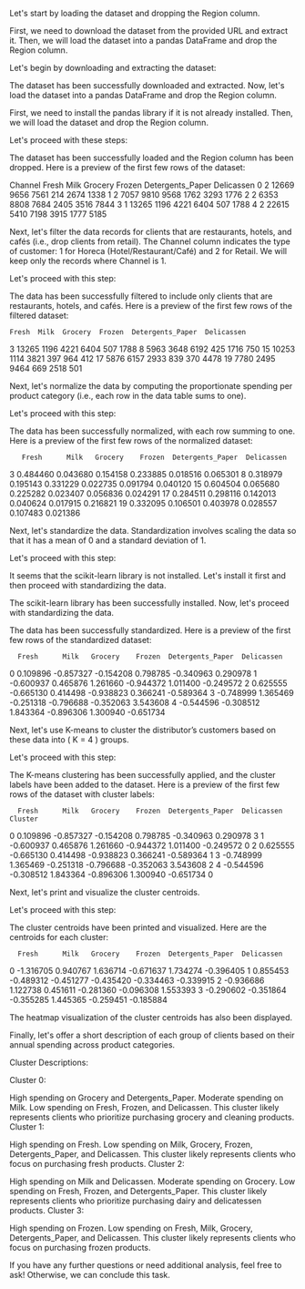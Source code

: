 Let's start by loading the dataset and dropping the Region column.


First, we need to download the dataset from the provided URL and extract it. Then, we will load the dataset into a pandas DataFrame and drop the Region column.


Let's begin by downloading and extracting the dataset:

The dataset has been successfully downloaded and extracted. Now, let's load the dataset into a pandas DataFrame and drop the Region column.


First, we need to install the pandas library if it is not already installed. Then, we will load the dataset and drop the Region column.


Let's proceed with these steps:

The dataset has been successfully loaded and the Region column has been dropped. Here is a preview of the first few rows of the dataset:


   Channel  Fresh  Milk  Grocery  Frozen  Detergents_Paper  Delicassen
0        2  12669  9656     7561     214              2674        1338
1        2   7057  9810     9568    1762              3293        1776
2        2   6353  8808     7684    2405              3516        7844
3        1  13265  1196     4221    6404               507        1788
4        2  22615  5410     7198    3915              1777        5185

Next, let's filter the data records for clients that are restaurants, hotels, and cafés (i.e., drop clients from retail). The Channel column indicates the type of customer: 1 for Horeca (Hotel/Restaurant/Café) and 2 for Retail. We will keep only the records where Channel is 1.


Let's proceed with this step:

The data has been successfully filtered to include only clients that are restaurants, hotels, and cafés. Here is a preview of the first few rows of the filtered dataset:


    Fresh  Milk  Grocery  Frozen  Detergents_Paper  Delicassen
3   13265  1196     4221    6404               507        1788
8    5963  3648     6192     425              1716         750
15  10253  1114     3821     397               964         412
17   5876  6157     2933     839               370        4478
19   7780  2495     9464     669              2518         501

Next, let's normalize the data by computing the proportionate spending per product category (i.e., each row in the data table sums to one).


Let's proceed with this step:

The data has been successfully normalized, with each row summing to one. Here is a preview of the first few rows of the normalized dataset:


       Fresh      Milk   Grocery    Frozen  Detergents_Paper  Delicassen
3   0.484460  0.043680  0.154158  0.233885          0.018516    0.065301
8   0.318979  0.195143  0.331229  0.022735          0.091794    0.040120
15  0.604504  0.065680  0.225282  0.023407          0.056836    0.024291
17  0.284511  0.298116  0.142013  0.040624          0.017915    0.216821
19  0.332095  0.106501  0.403978  0.028557          0.107483    0.021386

Next, let's standardize the data. Standardization involves scaling the data so that it has a mean of 0 and a standard deviation of 1.


Let's proceed with this step:

It seems that the scikit-learn library is not installed. Let's install it first and then proceed with standardizing the data.

The scikit-learn library has been successfully installed. Now, let's proceed with standardizing the data.

The data has been successfully standardized. Here is a preview of the first few rows of the standardized dataset:


      Fresh      Milk   Grocery    Frozen  Detergents_Paper  Delicassen
0  0.109896 -0.857327 -0.154208  0.798785         -0.340963    0.290978
1 -0.600937  0.465876  1.261660 -0.944372          1.011400   -0.249572
2  0.625555 -0.665130  0.414498 -0.938823          0.366241   -0.589364
3 -0.748999  1.365469 -0.251318 -0.796688         -0.352063    3.543608
4 -0.544596 -0.308512  1.843364 -0.896306          1.300940   -0.651734

Next, let's use K-means to cluster the distributor’s customers based on these data into ( K = 4 ) groups.


Let's proceed with this step:

The K-means clustering has been successfully applied, and the cluster labels have been added to the dataset. Here is a preview of the first few rows of the dataset with cluster labels:


      Fresh      Milk   Grocery    Frozen  Detergents_Paper  Delicassen  Cluster
0  0.109896 -0.857327 -0.154208  0.798785         -0.340963    0.290978        3
1 -0.600937  0.465876  1.261660 -0.944372          1.011400   -0.249572        0
2  0.625555 -0.665130  0.414498 -0.938823          0.366241   -0.589364        1
3 -0.748999  1.365469 -0.251318 -0.796688         -0.352063    3.543608        2
4 -0.544596 -0.308512  1.843364 -0.896306          1.300940   -0.651734        0

Next, let's print and visualize the cluster centroids.


Let's proceed with this step:

The cluster centroids have been printed and visualized. Here are the centroids for each cluster:


      Fresh      Milk   Grocery    Frozen  Detergents_Paper  Delicassen
0 -1.316705  0.940767  1.636714 -0.671637          1.734274   -0.396405
1  0.855453 -0.489312 -0.451277 -0.435420         -0.334463   -0.339915
2 -0.936686  1.122738  0.451611 -0.281360         -0.096308    1.553393
3 -0.290602 -0.351864 -0.355285  1.445365         -0.259451   -0.185884

The heatmap visualization of the cluster centroids has also been displayed.


Finally, let's offer a short description of each group of clients based on their annual spending across product categories.


Cluster Descriptions:

Cluster 0:

High spending on Grocery and Detergents_Paper.
Moderate spending on Milk.
Low spending on Fresh, Frozen, and Delicassen.
This cluster likely represents clients who prioritize purchasing grocery and cleaning products.
Cluster 1:

High spending on Fresh.
Low spending on Milk, Grocery, Frozen, Detergents_Paper, and Delicassen.
This cluster likely represents clients who focus on purchasing fresh products.
Cluster 2:

High spending on Milk and Delicassen.
Moderate spending on Grocery.
Low spending on Fresh, Frozen, and Detergents_Paper.
This cluster likely represents clients who prioritize purchasing dairy and delicatessen products.
Cluster 3:

High spending on Frozen.
Low spending on Fresh, Milk, Grocery, Detergents_Paper, and Delicassen.
This cluster likely represents clients who focus on purchasing frozen products.

If you have any further questions or need additional analysis, feel free to ask! Otherwise, we can conclude this task.